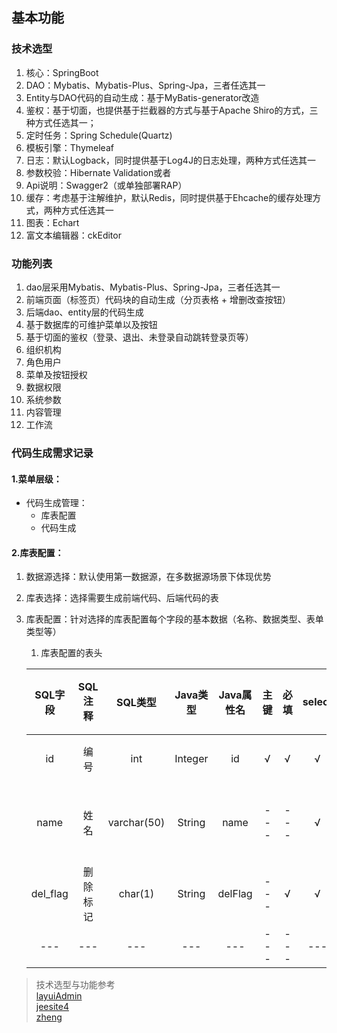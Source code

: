 ## 基本功能
### 技术选型
1. 核心：SpringBoot
1. DAO：Mybatis、Mybatis-Plus、Spring-Jpa，三者任选其一
1. Entity与DAO代码的自动生成：基于MyBatis-generator改造
1. 鉴权：基于切面，也提供基于拦截器的方式与基于Apache Shiro的方式，三种方式任选其一；
1. 定时任务：Spring Schedule(Quartz)
1. 模板引擎：Thymeleaf
1. 日志：默认Logback，同时提供基于Log4J的日志处理，两种方式任选其一
1. 参数校验：Hibernate Validation或者
1. Api说明：Swagger2（或单独部署RAP）
1. 缓存：考虑基于注解维护，默认Redis，同时提供基于Ehcache的缓存处理方式，两种方式任选其一
1. 图表：Echart
1. 富文本编辑器：ckEditor
### 功能列表
1. dao层采用Mybatis、Mybatis-Plus、Spring-Jpa，三者任选其一
1. 前端页面（标签页）代码块的自动生成（分页表格 + 增删改查按钮）
1. 后端dao、entity层的代码生成
1. 基于数据库的可维护菜单以及按钮
1. 基于切面的鉴权（登录、退出、未登录自动跳转登录页等）
1. 组织机构
1. 角色用户
1. 菜单及按钮授权
1. 数据权限
1. 系统参数
1. 内容管理
1. 工作流

### 代码生成需求记录
#### 1.菜单层级：  
* 代码生成管理：  
    * 库表配置  
    * 代码生成
#### 2.库表配置：
1. 数据源选择：默认使用第一数据源，在多数据源场景下体现优势  
1. 库表选择：选择需要生成前端代码、后端代码的表  
1. 库表配置：针对选择的库表配置每个字段的基本数据（名称、数据类型、表单类型等）
    1. 库表配置的表头  

    SQL字段 | SQL注释 | SQL类型 | Java类型 | Java属性名 | 主键 | 必填 | select | insert | update | 表格显示 | 查询匹配方式 | 表单类型 | 字典类型 | 排序
    :---: | :---: | :---: | :---: | :---: | :---: | :---: | :---: | :---: | :---: | :---: | :---: | :---: | :---: | :---:
    id | 编号 | int | Integer | id | √ | √ | √ | --- | --- | --- | "=" | "隐藏域" | --- | 10 
    name | 姓名 | varchar(50) | String | name | --- | --- | √ | √ | √ | √ | "like" | "单行文本框" | --- | 20
    del_flag | 删除标记 | char(1) | String | delFlag | --- | √ | √ | √ | √ | --- | "=" | "单选框" | --- | 30
    --- | --- | --- | --- | --- | --- | --- | --- | --- | --- | --- | --- | --- | --- | ---

> 技术选型与功能参考  
    [layuiAdmin](http://www.layui.com/admin/pro/)  
    [jeesite4](https://gitee.com/thinkgem/jeesite4)  
    [zheng](https://gitee.com/shuzheng/zheng)